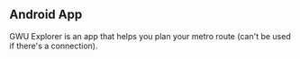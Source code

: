 ## Android App
GWU Explorer is an app that helps you plan your metro route (can't be used if there's a connection). 
